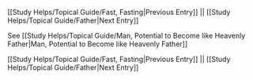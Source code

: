 [[Study Helps/Topical Guide/Fast, Fasting|Previous Entry]]  ||  [[Study Helps/Topical Guide/Father|Next Entry]]

 See [[Study Helps/Topical Guide/Man, Potential to Become like Heavenly Father|Man, Potential to Become like Heavenly Father]]

[[Study Helps/Topical Guide/Fast, Fasting|Previous Entry]]  ||  [[Study Helps/Topical Guide/Father|Next Entry]]